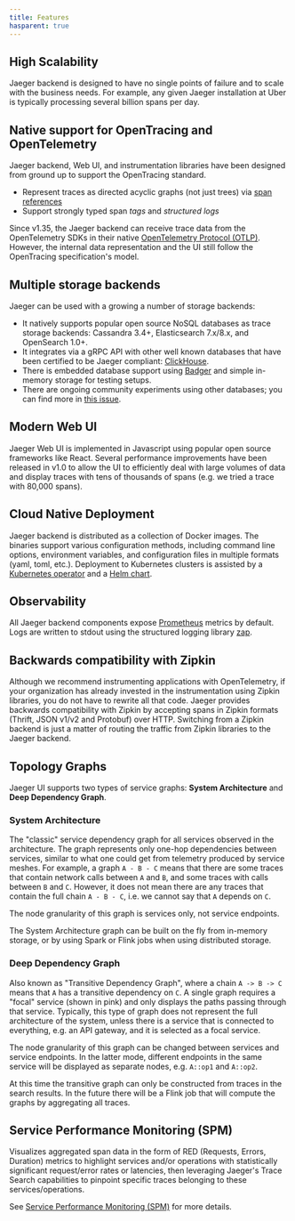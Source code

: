 ```yaml
---
title: Features
hasparent: true
---
```


## High Scalability

Jaeger backend is designed to have no single points of failure and to scale with the business needs.
For example, any given Jaeger installation at Uber is typically processing several billion spans per day.

## Native support for OpenTracing and OpenTelemetry

Jaeger backend, Web UI, and instrumentation libraries have been designed from ground up to support the OpenTracing standard.

* Represent traces as directed acyclic graphs (not just trees) via [span references](https://github.com/opentracing/specification/blob/master/specification.md#references-between-spans)
* Support strongly typed span _tags_ and _structured logs_

Since v1.35, the Jaeger backend can receive trace data from the OpenTelemetry SDKs in their native [OpenTelemetry Protocol (OTLP)][otlp]. However, the internal data representation and the UI still follow the OpenTracing specification's model.

## Multiple storage backends

Jaeger can be used with a growing a number of storage backends:
* It natively supports popular open source NoSQL databases as trace storage backends: Cassandra 3.4+, Elasticsearch 7.x/8.x, and OpenSearch 1.0+.
* It integrates via a gRPC API with other well known databases that have been certified to be Jaeger compliant: [ClickHouse](https://github.com/jaegertracing/jaeger-clickhouse).
* There is embedded database support using [Badger](https://github.com/dgraph-io/badger) and simple in-memory storage for testing setups.
* There are ongoing community experiments using other databases; you can find more in [this issue](https://github.com/jaegertracing/jaeger/issues/638).

## Modern Web UI

Jaeger Web UI is implemented in Javascript using popular open source frameworks like React. Several performance improvements have been released in v1.0 to allow the UI to efficiently deal with large volumes of data and display traces with tens of thousands of spans (e.g. we tried a trace with 80,000 spans).

## Cloud Native Deployment

Jaeger backend is distributed as a collection of Docker images. The binaries support various configuration methods,
including command line options, environment variables, and configuration files in multiple formats (yaml, toml, etc.).
Deployment to Kubernetes clusters is assisted by a [Kubernetes operator](https://github.com/jaegertracing/jaeger-operator)
and a [Helm chart](https://github.com/kubernetes/charts/tree/master/incubator/jaeger).

## Observability

All Jaeger backend components expose [Prometheus](https://prometheus.io/) metrics by default.
Logs are written to stdout using the structured logging library [zap](https://github.com/uber-go/zap).

## Backwards compatibility with Zipkin

Although we recommend instrumenting applications with OpenTelemetry, if your organization has already invested in the instrumentation using Zipkin libraries, you do not have to rewrite all that code. Jaeger provides backwards compatibility with Zipkin by accepting spans in Zipkin formats (Thrift, JSON v1/v2 and Protobuf) over HTTP. Switching from a Zipkin backend is just a matter of routing the traffic from Zipkin libraries to the Jaeger backend.

## Topology Graphs

Jaeger UI supports two types of service graphs: **System Architecture** and **Deep Dependency Graph**.

### System Architecture

The "classic" service dependency graph for all services observed in the architecture. The graph represents only one-hop dependencies between services, similar to what one could get from telemetry produced by service meshes. For example, a graph `A - B - C` means that there are some traces that contain network calls between `A` and `B`, and some traces with calls between `B` and `C`. However, it does not mean there are any traces that contain the full chain `A - B - C`, i.e. we cannot say that `A` depends on `C`.

The node granularity of this graph is services only, not service endpoints.

The System Architecture graph can be built on the fly from in-memory storage, or by using Spark or Flink jobs when using distributed storage.

### Deep Dependency Graph

Also known as "Transitive Dependency Graph", where a chain `A -> B -> C` means that `A` has a transitive dependency on `C`. A single graph requires a "focal" service (shown in pink) and only displays the paths passing through that service. Typically, this type of graph does not represent the full architecture of the system, unless there is a service that is connected to everything, e.g. an API gateway, and it is selected as a focal service.

The node granularity of this graph can be changed between services and service endpoints. In the latter mode, different endpoints in the same service will be displayed as separate nodes, e.g. `A::op1` and `A::op2`.

At this time the transitive graph can only be constructed from traces in the search results. In the future there will be a Flink job that will compute the graphs by aggregating all traces.

## Service Performance Monitoring (SPM)

Visualizes aggregated span data in the form of RED (Requests, Errors, Duration) metrics
to highlight services and/or operations with statistically significant request/error rates or
latencies, then leveraging Jaeger's Trace Search capabilities to pinpoint specific
traces belonging to these services/operations.

See [Service Performance Monitoring (SPM)](../spm) for more details.

[otlp]: https://opentelemetry.io/docs/reference/specification/protocol/
